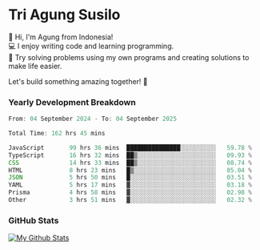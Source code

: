 # Tri Agung Susilo

👋 Hi, I'm Agung from Indonesia!<br>
💻 I enjoy writing code and learning programming.<br>
🧠 Try solving problems using my own programs and creating solutions to make life easier.

Let's build something amazing together! 🚀

### Yearly Development Breakdown

<!--START_SECTION:waka-->

```TypeScript JavaScript PHP
From: 04 September 2024 - To: 04 September 2025

Total Time: 162 hrs 45 mins

JavaScript       99 hrs 36 mins  ███████████████░░░░░░░░░░   59.78 %
TypeScript       16 hrs 32 mins  ██▒░░░░░░░░░░░░░░░░░░░░░░   09.93 %
CSS              14 hrs 33 mins  ██▒░░░░░░░░░░░░░░░░░░░░░░   08.74 %
HTML             8 hrs 23 mins   █▒░░░░░░░░░░░░░░░░░░░░░░░   05.04 %
JSON             5 hrs 50 mins   █░░░░░░░░░░░░░░░░░░░░░░░░   03.51 %
YAML             5 hrs 17 mins   ▓░░░░░░░░░░░░░░░░░░░░░░░░   03.18 %
Prisma           4 hrs 58 mins   ▓░░░░░░░░░░░░░░░░░░░░░░░░   02.98 %
Other            3 hrs 51 mins   ▓░░░░░░░░░░░░░░░░░░░░░░░░   02.32 %
```

<!--END_SECTION:waka-->

### GitHub Stats

[![My Github Stats](https://github-readme-stats.vercel.app/api?username=triagung128&show_icons=true&hide=contribs,issues&count_private=true&theme=tokyonight)](https://github.com/triagung128)

<!-- [![Top Langs](https://github-readme-stats.vercel.app/api/top-langs/?username=triagung128&layout=compact)](https://github.com/triagung128) -->

